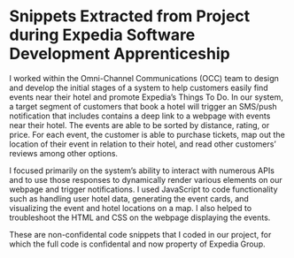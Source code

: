 # Snippets Extracted from Project during Expedia Software Development Apprenticeship


I worked within the Omni-Channel Communications (OCC) team to design and develop the initial stages of a system to help customers easily find events near their hotel and promote Expedia’s Things To Do. In our system, a target segment of customers that book a hotel will trigger an SMS/push notification that includes contains a deep link to a webpage with events near their hotel. The events are able to be sorted by distance, rating, or price. For each event, the customer is able to purchase tickets, map out the location of their event in relation to their hotel, and read other customers’ reviews among other options.

I focused primarily on the system’s ability to interact with numerous APIs and to use those responses to dynamically render various elements on our webpage and trigger notifications. I used JavaScript to code functionality such as handling user hotel data, generating the event cards, and visualizing the event and hotel locations on a map. I also helped to troubleshoot the HTML and CSS on the webpage displaying the events.

These are non-confidental code snippets that I coded in our project, for which the full code is confidental and now property of Expedia Group. 
